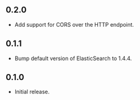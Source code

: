 ## 0.2.0

- Add support for CORS over the HTTP endpoint.

## 0.1.1

- Bump default version of ElasticSearch to 1.4.4.

## 0.1.0

- Initial release.
